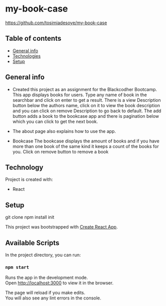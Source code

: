 # my-book-case

https://github.com/tosimiadesoye/my-book-case

## Table of contents
* [General info](#general-info)
* [Technologies](#technologies)
* [Setup](#setup)

## General info

* Created this project as an assignment for the Blackcodher Bootcamp.
This app displays books for users. Type any name of book in the searchbar and click on enter to get a result. There is a view Description button below the authors name, click on it to view the book description and you can click on remove Description to go back to default. The add button adds a book to the bookcase app and there is pagination below which you can click to get the next book.

* The about page also explains how to use the app.
* Bookcase
The bookcase displays the amount of books and if you have more than one book of the same kind it keeps a count of the books for you. 
Click on remove button to remove a book

## Technology
Project is created with:
* React

	
## Setup
git clone
npm install init

This project was bootstrapped with [Create React App](https://github.com/facebook/create-react-app).

## Available Scripts

In the project directory, you can run:

### `npm start`

Runs the app in the development mode.<br />
Open [http://localhost:3000](http://localhost:3000) to view it in the browser.

The page will reload if you make edits.<br />
You will also see any lint errors in the console.

